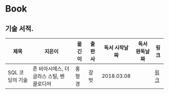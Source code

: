 # Book

## 기술 서적.
|제목|지은이|옮긴이|출판사|독서 시작날짜|독서 완독날짜|링크|
|--|-----|----|-----|----------|----------|---|
|SQL 코딩의 기술|존 비아시에스, 더글라스 스틸, 벤 클로디어|홍형경|갈벗|2018.03.08||[링크](https://github.com/ThreeSnakes/TIL/blob/master/Book/SQL%20%EC%BD%94%EB%94%A9%EC%9D%98%20%EA%B8%B0%EC%88%A0/README.md)|
